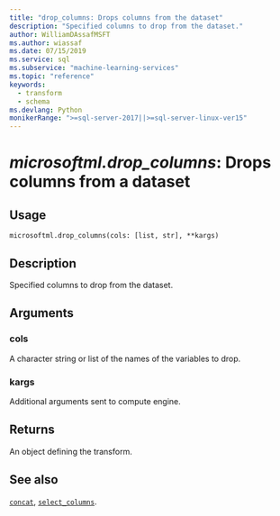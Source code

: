 ```yaml
---
title: "drop_columns: Drops columns from the dataset"
description: "Specified columns to drop from the dataset."
author: WilliamDAssafMSFT
ms.author: wiassaf
ms.date: 07/15/2019
ms.service: sql
ms.subservice: "machine-learning-services"
ms.topic: "reference"
keywords:
  - transform
  - schema
ms.devlang: Python
monikerRange: ">=sql-server-2017||>=sql-server-linux-ver15"
---
```

# *microsoftml.drop_columns*: Drops columns from a dataset





## Usage



```
microsoftml.drop_columns(cols: [list, str], **kargs)
```





## Description

Specified columns to drop from the dataset.


## Arguments


### cols

A character string or list of the names of the variables to drop.


### kargs

Additional arguments sent to compute engine.


## Returns

An object defining the transform.


## See also

[`concat`](concat.md),
[`select_columns`](select-columns.md).
